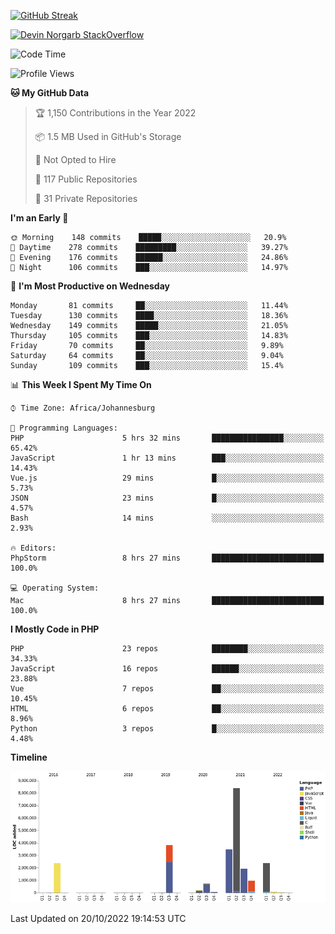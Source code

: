 
[![GitHub Streak](http://github-readme-streak-stats.herokuapp.com?user=DevinNorgarb&date_format=M%20j%5B%2C%20Y%5D)](https://git.io/streak-stats)


[![Devin Norgarb StackOverflow](https://github-readme-stackoverflow.vercel.app/?userID=4993755)](https://stackoverflow.com/users/4993755/devin-norgarb)

<!--START_SECTION:waka-->
![Code Time](http://img.shields.io/badge/Code%20Time-5%2C797%20hrs%2047%20mins-blue)

![Profile Views](http://img.shields.io/badge/Profile%20Views-0-blue)

**🐱 My GitHub Data** 

> 🏆 1,150 Contributions in the Year 2022
 > 
> 📦 1.5 MB Used in GitHub's Storage 
 > 
> 🚫 Not Opted to Hire
 > 
> 📜 117 Public Repositories 
 > 
> 🔑 31 Private Repositories  
 > 
**I'm an Early 🐤** 

```text
🌞 Morning    148 commits    █████░░░░░░░░░░░░░░░░░░░░   20.9% 
🌆 Daytime    278 commits    █████████░░░░░░░░░░░░░░░░   39.27% 
🌃 Evening    176 commits    ██████░░░░░░░░░░░░░░░░░░░   24.86% 
🌙 Night      106 commits    ███░░░░░░░░░░░░░░░░░░░░░░   14.97%

```
📅 **I'm Most Productive on Wednesday** 

```text
Monday       81 commits     ██░░░░░░░░░░░░░░░░░░░░░░░   11.44% 
Tuesday      130 commits    ████░░░░░░░░░░░░░░░░░░░░░   18.36% 
Wednesday    149 commits    █████░░░░░░░░░░░░░░░░░░░░   21.05% 
Thursday     105 commits    ███░░░░░░░░░░░░░░░░░░░░░░   14.83% 
Friday       70 commits     ██░░░░░░░░░░░░░░░░░░░░░░░   9.89% 
Saturday     64 commits     ██░░░░░░░░░░░░░░░░░░░░░░░   9.04% 
Sunday       109 commits    ███░░░░░░░░░░░░░░░░░░░░░░   15.4%

```


📊 **This Week I Spent My Time On** 

```text
⌚︎ Time Zone: Africa/Johannesburg

💬 Programming Languages: 
PHP                      5 hrs 32 mins       ████████████████░░░░░░░░░   65.42% 
JavaScript               1 hr 13 mins        ███░░░░░░░░░░░░░░░░░░░░░░   14.43% 
Vue.js                   29 mins             █░░░░░░░░░░░░░░░░░░░░░░░░   5.73% 
JSON                     23 mins             █░░░░░░░░░░░░░░░░░░░░░░░░   4.57% 
Bash                     14 mins             ░░░░░░░░░░░░░░░░░░░░░░░░░   2.93%

🔥 Editors: 
PhpStorm                 8 hrs 27 mins       █████████████████████████   100.0%

💻 Operating System: 
Mac                      8 hrs 27 mins       █████████████████████████   100.0%

```

**I Mostly Code in PHP** 

```text
PHP                      23 repos            ████████░░░░░░░░░░░░░░░░░   34.33% 
JavaScript               16 repos            ██████░░░░░░░░░░░░░░░░░░░   23.88% 
Vue                      7 repos             ██░░░░░░░░░░░░░░░░░░░░░░░   10.45% 
HTML                     6 repos             ██░░░░░░░░░░░░░░░░░░░░░░░   8.96% 
Python                   3 repos             █░░░░░░░░░░░░░░░░░░░░░░░░   4.48%

```


**Timeline**

![Chart not found](https://raw.githubusercontent.com/DevinNorgarb/DevinNorgarb/main/charts/bar_graph.png) 


 Last Updated on 20/10/2022 19:14:53 UTC
<!--END_SECTION:waka-->

